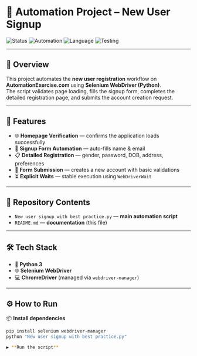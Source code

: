 # 🤖 Automation Project – New User Signup

![Status](https://img.shields.io/badge/Project-Completed-brightgreen)
![Automation](https://img.shields.io/badge/Tool-Selenium-blue)
![Language](https://img.shields.io/badge/Language-Python-yellow)
![Testing](https://img.shields.io/badge/Type-UI%20Automation-red)

---

## 📌 Overview
This project automates the **new user registration** workflow on **AutomationExercise.com** using **Selenium WebDriver (Python)**.  
The script validates page loading, fills the signup form, completes the detailed registration page, and submits the account creation request.

---

## 🚀 Features
- 🌐 **Homepage Verification** — confirms the application loads successfully  
- 📝 **Signup Form Automation** — auto-fills name & email  
- 📋 **Detailed Registration** — gender, password, DOB, address, preferences  
- 🔐 **Form Submission** — creates a new account with basic validations  
- ⏳ **Explicit Waits** — stable execution using `WebDriverWait`

---

## 📂 Repository Contents
- `New user signup with best practice.py` — **main automation script**
- `README.md` — **documentation** (this file)

---

## 🛠️ Tech Stack
- 🐍 **Python 3**
- 🌐 **Selenium WebDriver**
- 💻 **ChromeDriver** (managed via `webdriver-manager`)

---

## ⚙️ How to Run

📦 **Install dependencies**

```bash
pip install selenium webdriver-manager
python "New user signup with best practice.py"

▶️ **Run the script**









